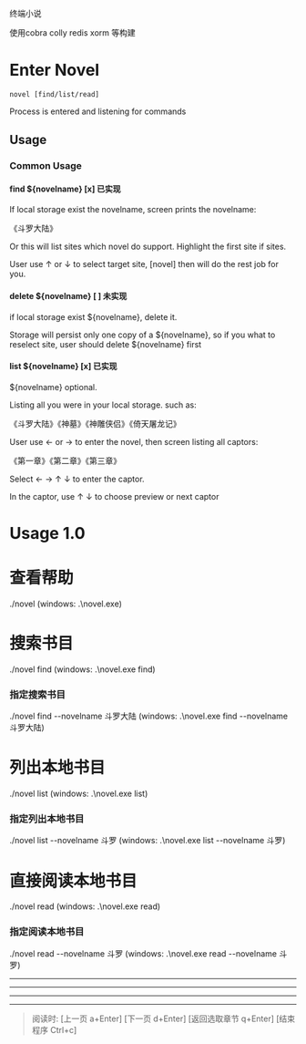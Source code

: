 终端小说

使用cobra colly redis xorm 等构建

# Enter Novel

    novel [find/list/read]

Process is entered and listening for commands

## Usage

### Common Usage

#### find ${novelname} [x] 已实现

If local storage exist the novelname, screen prints the novelname:

《斗罗大陆》

Or this will list sites which novel do support. Highlight the first site if sites.

User use ↑ or ↓ to select target site, [novel] then will do the rest job for you.

#### delete ${novelname} [ ] 未实现

if local storage exist ${novelname}, delete it.

Storage will persist only one copy of a ${novelname}, so if you what to reselect site, user should delete ${novelname} first

#### list ${novelname} [x] 已实现

${novelname} optional.

Listing all you were in your local storage. such as:

《斗罗大陆》《神墓》《神雕侠侣》《倚天屠龙记》

User use ← or → to enter the novel, then screen listing all captors:

《第一章》《第二章》《第三章》

Select ← → ↑ ↓ to enter the captor.

In the captor, use ↑ ↓ to choose preview or next captor




# Usage 1.0

# 查看帮助

./novel (windows: .\novel.exe)

# 搜索书目

./novel find (windows: .\novel.exe find)

### 指定搜索书目

./novel find --novelname 斗罗大陆 (windows: .\novel.exe find --novelname 斗罗大陆)

# 列出本地书目

./novel list (windows: .\novel.exe list)

### 指定列出本地书目

./novel list --novelname 斗罗 (windows: .\novel.exe list --novelname 斗罗)

# 直接阅读本地书目

./novel read (windows: .\novel.exe read)

### 指定阅读本地书目

./novel read --novelname 斗罗 (windows: .\novel.exe read --novelname 斗罗)

---
---
---
---
> 阅读时: [上一页 a+Enter] [下一页 d+Enter] [返回选取章节 q+Enter] [结束程序 Ctrl+c]